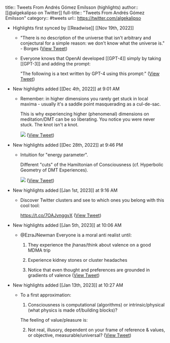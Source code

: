 title:: Tweets From Andrés Gómez Emilsson (highlights)
author:: [[@algekalipso on Twitter]]
full-title:: "Tweets From Andrés Gómez Emilsson"
category:: #tweets
url:: https://twitter.com/algekalipso

- Highlights first synced by [[Readwise]] [[Nov 19th, 2022]]
	- "There is no description of the universe that isn't arbitrary and conjectural for a simple reason: we don't know what the universe is." - Borges ([View Tweet](https://twitter.com/search?q=%22There%20is%20no%20description%20of%20the%20universe%20that%20isn%27t%20arbitrary%20and%20conjectural%20for%20a%20simple%20reason%3A%20we%20don%27t%20know%20what%20the%20universe%20is.%22%20-%20Borges%20%28from%3A%40algekalipso%29))
	- Everyone knows that OpenAI developed [[GPT-4]] simply by taking [[GPT-3]] and adding the prompt:
	  
	  "The following is a text written by GPT-4 using this prompt:" ([View Tweet](https://twitter.com/algekalipso/status/1589152134226153472))
- New highlights added [[Dec 4th, 2022]] at 9:01 AM
	- Remember: in higher dimensions you rarely get stuck in local maxima - usually it's a saddle point masquerading as a cul-de-sac.
	  
	  This is why experiencing higher (phenomenal) dimensions on meditation/DMT can be so liberating. You notice you were never stuck. The knot isn't a knot. 
	  
	  ![](https://pbs.twimg.com/media/Fi6xco5UUAAYbqJ.jpg) ([View Tweet](https://twitter.com/algekalipso/status/1598410749264920576))
- New highlights added [[Dec 28th, 2022]] at 9:46 PM
	- Intuition for "energy parameter".
	  
	  Different "cuts" of the Hamiltonian of Consciousness (cf. Hyperbolic Geometry of DMT Experiences). 
	  
	  ![](https://pbs.twimg.com/media/FlDnA15akAEZWAD.jpg) ([View Tweet](https://twitter.com/algekalipso/status/1608039207389507584))
- New highlights added [[Jan 1st, 2023]] at 9:16 AM
	- Discover Twitter clusters and see to which ones you belong with this cool tool:
	  
	  https://t.co/7OAJvnggvX ([View Tweet](https://twitter.com/algekalipso/status/1609217551107608577))
- New highlights added [[Jan 5th, 2023]] at 10:06 AM
	- @EzraJNewman Everyone is a moral anti realist until:
	  
	  1. They experience the jhanas/think about valence on a good MDMA trip 
	  
	  2. Experience kidney stones or cluster headaches
	  
	  3. Notice that even thought and preferences are grounded in gradients of valence ([View Tweet](https://twitter.com/algekalipso/status/1608220378702438401))
- New highlights added [[Jan 13th, 2023]] at 10:27 AM
	- To a first approximation:
	  
	  1. Consciousness is computational (algorithms) or intrinsic/physical (what physics is made of/building blocks)?
	  
	  The feeling of value/pleasure is:
	  
	  2. Not real, illusory, dependent on your frame of reference & values, or objective, measurable/universal? ([View Tweet](https://twitter.com/algekalipso/status/1612933863696896000))